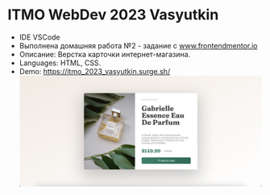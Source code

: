 # ITMO WebDev 2023 Vasyutkin

- IDE VSCode
- Выполнена домашняя работа №2 - задание с www.frontendmentor.io
- Описание: Верстка карточки интернет-магазина.
- Languages: HTML, CSS.
- Demo: https://itmo_2023_vasyutkin.surge.sh/
  <img src="img/screen.png">
